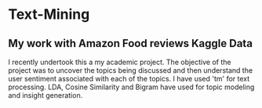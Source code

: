 # Text-Mining
## My work with Amazon Food reviews Kaggle Data
I recently undertook this a my academic project. The objective of the project was to uncover the topics being discussed and then understand the user sentiment associated with each of the topics.
I have used 'tm' for text processing. LDA, Cosine Similarity and Bigram have used for topic modeling and insight generation. 
